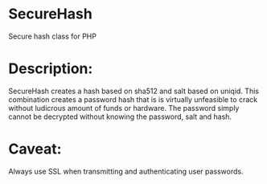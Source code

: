 SecureHash
==========

Secure hash class for PHP

Description:
==========
SecureHash creates a hash based on sha512 and salt based on uniqid. 
This combination creates a password hash that is is virtually unfeasible
to crack without ludicrous amount of funds or hardware.
The password simply cannot be decrypted without knowing the password, salt and hash.

Caveat:
==========
Always use SSL when transmitting and authenticating user passwords. 


